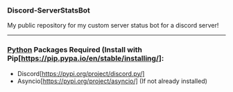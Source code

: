 ### Discord-ServerStatsBot
My public repository for my custom server status bot for a discord server! 

---

### [Python](https://www.python.org/downloads/) Packages Required (Install with Pip[https://pip.pypa.io/en/stable/installing/]:
- Discord[https://pypi.org/project/discord.py/]
- Asyncio[https://pypi.org/project/asyncio/] (If not already installed)
